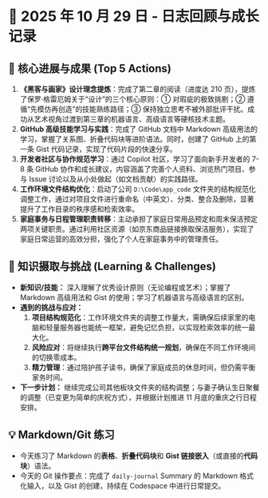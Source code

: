 # 📅 2025 年 10 月 29 日 - 日志回顾与成长记录

## 🚀 核心进展与成果 (Top 5 Actions)

1.  **《黑客与画家》设计理念提炼**：完成了第二章的阅读（进度达 210 页），提炼了保罗·格雷厄姆关于“设计”的三个核心原则：① 对瑕疵的极致挑剔；② 遵循“先模仿再创造”的技能熟练路径；③ 保持独立思考不被外部批评干扰。成功从艺术视角过渡到第三章的机器语言、高级语言等硬核技术主题。
2.  **GitHub 高级技能学习与实践**：完成了 GitHub 文档中 Markdown 高级用法的学习，掌握了关系图、折叠代码块等进阶语法。同时，创建了 GitHub 上的第一条 Gist 代码记录，实现了代码片段的快速分享。
3.  **开发者社区与协作规范学习**：通过 Copilot 社区，学习了面向新手开发者的 7-8 条 GitHub 协作和成长建议，内容涵盖了完善个人资料、浏览热门项目、参与 Issue 讨论以及从小处做起（如文档贡献）的实践路径。
4.  **工作环境文件结构优化**：启动了公司 `D:\Code\app_code` 文件夹的结构规范化调整工作，通过对项目文件进行重命名（中英文）、分类、整合及删除，显著提升了工作目录的秩序感和检索效率。
5.  **家庭事务与日程管理职责转移**：主动承担了家庭日常用品预定和周末保洁预定两项关键职责。通过利用社区资源（如京东商品链接换取保洁服务），实现了家庭日常运营的高效分担，强化了个人在家庭事务中的管理责任。

## 🧠 知识摄取与挑战 (Learning & Challenges)

* **新知识/技能：** 深入理解了优秀设计原则（无论编程或艺术）；掌握了 Markdown 高级用法和 Gist 的使用；学习了机器语言与高级语言的区别。
* **遇到的挑战与应对：**
    1.  **项目结构规范化**：工作环境文件夹的调整工作量大，需确保后续家里的电脑和轻量服务器也能统一框架，避免记忆负担，以实现检索效率的统一最大化。
    2.  **风险应对**：将继续执行**跨平台文件结构统一规划**，确保在不同工作环境间的切换零成本。
    3.  **精力管理**：通过陪护孩子读书，确保了家庭成员的休息时间，但仍需平衡家务时间。
* **下一步计划：** 继续完成公司其他板块文件夹的结构调整；与妻子确认生日聚餐的调整（已变更为简单的庆祝方式），并根据计划推进 11 月底的重庆之行日程安排。

## 💡 Markdown/Git 练习

* 今天练习了 Markdown 的**表格**、**折叠代码块**和 **Gist 链接嵌入**（或直接的**代码块**）语法。
* 今天的 Git 操作要点：完成了 `daily-journal` Summary 的 Markdown 格式化输入，以及 Gist 的创建，持续在 Codespace 中进行日常提交。